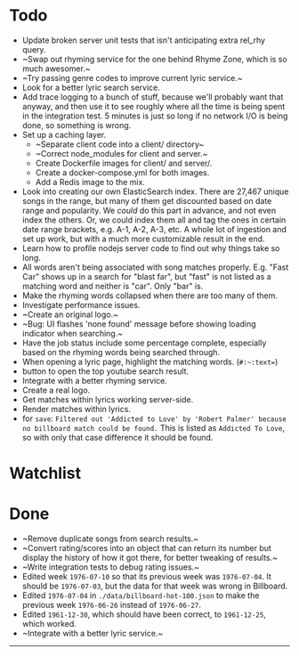 # Todo
- Update broken server unit tests that isn't anticipating extra rel_rhy query.
- ~Swap out rhyming service for the one behind Rhyme Zone, which is so much awesomer.~
- ~Try passing genre codes to improve current lyric service.~
- Look for a better lyric search service.
- Add trace logging to a bunch of stuff, because we'll probably want that anyway, and then use it to see roughly where all the time is being spent in the integration test. 5 minutes is just so long if no network I/O is being done, so something is wrong.
- Set up a caching layer.
  - ~Separate client code into a client/ directory~
  - ~Correct node_modules for client and server.~
  - Create Dockerfile images for client/ and server/.
  - Create a docker-compose.yml for both images.
  - Add a Redis image to the mix.
- Look into creating our own ElasticSearch index. There are 27,467 unique songs in the range, but many of them get
discounted based on date range and popularity. We _could_ do this part in advance, and not even index the others. Or, we
could index them all and tag the ones in certain date range brackets, e.g. A-1, A-2, A-3, etc. A whole lot of ingestion
and set up work, but with a much more customizable result in the end.
- Learn how to profile nodejs server code to find out why things take so long.
- All words aren't being associated with song matches properly. E.g. "Fast Car" shows up in a search for "blast far", but "fast" is not listed as a matching word and neither is "car". Only "bar" is. 
- Make the rhyming words collapsed when there are too many of them.
- Investigate performance issues.
- ~Create an original logo.~
- ~Bug: UI flashes 'none found' message before showing loading indicator when searching.~
- Have the job status include some percentage complete, especially based on the rhyming words being searched through.
- When opening a lyric page, highlight the matching words. (`#:~:text=`)
- button to open the top youtube search result. 
- Integrate with a better rhyming service.
- Create a real logo.
- Get matches within lyrics working server-side.
- Render matches within lyrics.
- for `save`: `Filtered out 'Addicted to Love' by 'Robert Palmer' because no billboard match could be found.` This is listed as `Addicted To Love`, so with only that case difference it should be found.

# Watchlist

# Done
- ~Remove duplicate songs from search results.~
- ~Convert rating/scores into an object that can return its number but display the history of how it got there, for better tweaking of results.~
- ~Write integration tests to debug rating issues.~
- Edited week `1976-07-10` so that its previous week was `1976-07-04`. It should be `1976-07-03`, but the data for that week was wrong in Billboard.
- Edited `1976-07-04` in `./data/billboard-hot-100.json` to make the previous week `1976-06-26` instead of `1976-06-27`. 
- Edited `1961-12-30`, which should have been correct, to `1961-12-25`, which worked.
- ~Integrate with a better lyric service.~


--- 

